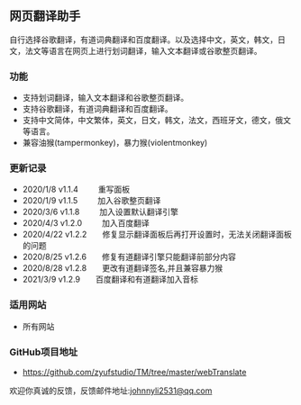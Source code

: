## 网页翻译助手
自行选择谷歌翻译，有道词典翻译和百度翻译。以及选择中文，英文，韩文，日文，法文等语言在网页上进行划词翻译，输入文本翻译或谷歌整页翻译。

### 功能
- 支持划词翻译，输入文本翻译和谷歌整页翻译。
- 支持谷歌翻译，有道词典翻译和百度翻译。
- 支持中文简体，中文繁体，英文，日文，韩文，法文，西班牙文，德文，俄文等语言。
- 兼容油猴(tampermonkey)，暴力猴(violentmonkey)

### 更新记录
- 2020/1/8   v1.1.4     &nbsp;&nbsp;&nbsp;&nbsp;&nbsp;&nbsp;&nbsp;&nbsp;重写面板
- 2020/1/9   v1.1.5     &nbsp;&nbsp;&nbsp;&nbsp;&nbsp;&nbsp;&nbsp;&nbsp;加入谷歌整页翻译
- 2020/3/6   v1.1.8     &nbsp;&nbsp;&nbsp;&nbsp;&nbsp;&nbsp;&nbsp;&nbsp;加入设置默认翻译引擎
- 2020/4/3   v1.2.0     &nbsp;&nbsp;&nbsp;&nbsp;&nbsp;&nbsp;&nbsp;&nbsp;加入百度翻译
- 2020/4/22  v1.2.2     &nbsp;&nbsp;&nbsp;&nbsp;&nbsp;&nbsp;修复显示翻译面板后再打开设置时，无法关闭翻译面板的问题
- 2020/8/25  v1.2.6     &nbsp;&nbsp;&nbsp;&nbsp;&nbsp;&nbsp;修复有道翻译引擎只能翻译前部分内容
- 2020/8/28  v1.2.8     &nbsp;&nbsp;&nbsp;&nbsp;&nbsp;&nbsp;更改有道翻译签名,并且兼容暴力猴
- 2021/3/9   v1.2.9     &nbsp;&nbsp;&nbsp;&nbsp;&nbsp;&nbsp;百度翻译和有道翻译加入音标

### 适用网站
- 所有网站

### GitHub项目地址
- https://github.com/zyufstudio/TM/tree/master/webTranslate

欢迎你真诚的反馈，反馈邮件地址:<johnnyli2531@qq.com>
